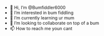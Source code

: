 - 👋 Hi, I’m @Bumfiddler6000
- 👀 I’m interested in bum fiddling 
- 🌱 I’m currently learning ur mum
- 💞️ I’m looking to collaborate on top of a bum 
- 📫 How to reach me youn cant 

<!---
Bumfiddler6000/Bumfiddler6000 is a ✨ special ✨ repository because its `README.md` (this file) appears on your GitHub profile.
You can click the Preview link to take a look at your changes.
--->
